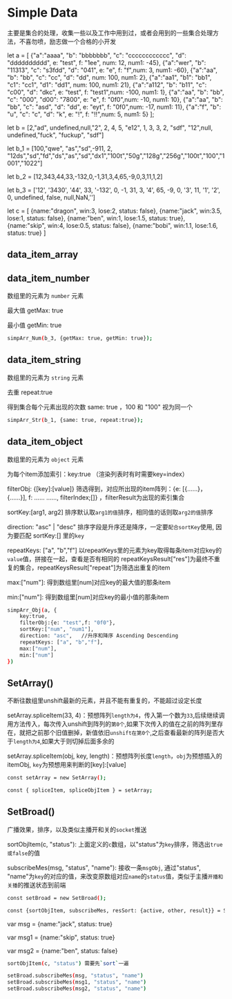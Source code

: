 # Simple Data

主要是集合的处理，收集一些以及工作中用到过，或者会用到的一些集合处理方法，不喜勿喷，励志做一个合格的小开发

let a = [
    {"a":"aaaa", "b": "bbbbbbb", "c": "cccccccccccc", "d": "dddddddddd", e: "test", f: "1ee", num: 12, num1: -45},
    {"a":"wer", "b": "11313", "c": "s3fdd", "d": "041", e: "e", f: "f",num: 3, num1: -60},
    {"a":"aa", "b": "bb", "c": "cc", "d": "dd", num: 100, num1: 2},
    {"a":"aa1", "b1": "bb1", "c1": "cc1", "d1": "dd1", num: 100, num1: 21},
    {"a":"a112", "b": "b11", "c": "c00", "d": "dkc",  e: "test", f: "test1",num: -100, num1: 1},
    {"a":"aa", "b": "bb", "c": "000", "d00": "7800",  e: "e", f: "0f0",num: -10, num1: 10},
    {"a":"aa", "b": "bb", "c": "asd", "d": "dd",  e: "eyt", f: "0f0",num: -17, num1: 11},
    {"a":"f", "b": "u", "c": "c", "d": "k",  e: "!", f: "!!",num: 5, num1: 5}
];

let b = [2,"ad", undefined,null,"2", 2, 4, 5, "e12", 1, 3, 3, 2, "sdf", "12",null, undefined,"fuck", "fuckup", "sdf"]

let b_1 = [100,"qwe", "as","sd",-911, 2, "12ds","sd","fd","ds","as","sd","dx1","100t","50g","128g","256g","100t","100","1001","1022"]

let b_2 = [12,343,44,33,-132,0,-1,31,3,4,65,-9,0,3,11,1,2]

let b_3 = ['12', '3430', '44', 33, '-132', 0, -1, 31, 3, '4', 65, -9, 0, '3', 11, '1', '2', 0, undefined, false, null,NaN,'']

let c = [
    {name:"dragon", win:3, lose:2, status: false},
    {name:"jack", win:3.5, lose:1, status: false},
    {name:"ben", win:1, lose:1.5, status: true},
    {name:"skip", win:4, lose:0.5, status: false},
    {name:"bobi", win:1.1, lose:1.6, status: true}
]

## data_item_array

## data_item_number
数组里的元素为 `number` 元素 

最大值 getMax: true 

最小值 getMin: true

```bash
simpArr_Num(b_3, {getMax: true, getMin: true});
```

## data_item_string
数组里的元素为 `string` 元素

去重 repeat:true 

得到集合每个元素出现的次数 same: true ，100 和 "100" 视为同一个

```bash
simpArr_Str(b_1, {same: true, repeat:true});
```

## data_item_object
数组里的元素为 `object` 元素

为每个item添加索引：key:true （渲染列表时有时需要key=index）

filterObj: {[key]:[value]} 筛选得到，对应所出现的item阵列：{e: [{……}，{……}], f: …… ……, filterIndex;[]} ，filterResult为出现的索引集合

sortKey:[arg1, arg2]  排序默认取`arg1的值`排序，相同值的话则取`arg2的值`排序

direction: "asc" | "desc" 排序字段是升序还是降序，一定要`配合sortKey`使用, 因为要匹配 sortKey:[] 里的`key`

repeatKeys: ["a", "b","f"]  以repeatKeys里的元素为key取得每条item对应key的`value`值，拼接在一起，查看是否有相同的 repeatKeysResult["res"]为最终不重复的集合，repeatKeysResult["repeat"]为筛选出重复的item

max:["num"]: 得到数组里[num]对应key的最大值的那条item

min:["num"]: 得到数组里[num]对应key的最小值的那条item

```bash
simpArr_Obj(a, {
    key:true, 
    filterObj:{e: "test",f: "0f0"}, 
    sortKey:["num", "num1"],
    direction: "asc",   //升序和降序 Ascending Descending
    repeatKeys: ["a", "b","f"],
    max:["num"], 
    min:["num"] 
})
```

##  SetArray()
不断往数组里unshift最新的元素，并且不能有重复的，不能超过设定长度

setArray.spliceItem(33, 4)：预想阵列`length为4`，传入第一个数为`33`,后续继续调用方法传入，每次传入unshift到阵列的`第0个`,如果下次传入的值在之前的阵列里存在，就把之前那个旧值删掉，新值依旧`unshift在第0个`,之后查看最新的阵列是否大于`length为4`,如果大于则切掉后面多余的

setArray.spliceItem(obj, key, length)：预想阵列长度`length`，`obj`为预想插入的itemObj, `key`为预想用来判断的[key]:[value]

```bash
const setArray = new SetArray();

const { spliceItem, spliceObjItem } = setArray;
```

## SetBroad()
广播效果，排序，以及类似主播开和关的`socket`推送

sortObjItem(c, "status"): 上面定义的`c`数组，以"status"为`key`排序，筛选出`true或false`的值

subscribeMes(msg, "status", "name"): 接收一条`msgObj`, 通过"status", "name"为`key`的对应的值，来改变原数组对应`name`的`status`值，类似于主播`开播和关播`的推送状态到前端

```bash
const setBroad = new SetBroad();

const {sortObjItem, subscribeMes, resSort: {active, other, result}} = SetBroad();
```
var msg = {name:"jack", status: true}

var msg1 = {name:"skip", status: true}

var msg2 = {name:"ben", status: false}

```bash
sortObjItem(c, "status") 需要先`sort`一遍

setBroad.subscribeMes(msg, "status", "name")
setBroad.subscribeMes(msg1, "status", "name")
setBroad.subscribeMes(msg2, "status", "name")
```